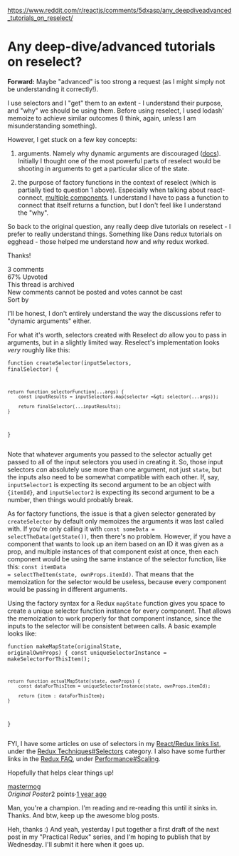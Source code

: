 <a href="https://www.reddit.com/r/reactjs/comments/5dxasp/any_deepdiveadvanced_tutorials_on_reselect/">https://www.reddit.com/r/reactjs/comments/5dxasp/any_deepdiveadvanced_tutorials_on_reselect/</a><div id="articleHeader"><h1>Any deep-dive/advanced tutorials on reselect?</h1></div><div><p><strong>Forward:</strong> Maybe "advanced" is too strong a request (as I might simply not be understanding it correctly!).</p><p>I use selectors and I "get" them to an extent - I understand their purpose, and "why" we should be using them. Before using reselect, I used lodash' memoize to achieve similar outcomes (I think, again, unless I am misunderstanding something).</p><p>However, I get stuck on a few key concepts:</p><ol><li><p>arguments. Namely why dynamic arguments are discouraged (<a href="https://github.com/reactjs/reselect#q-how-do-i-create-a-selector-that-takes-an-argument" target="_blank">docs</a>). Initially I thought one of the most powerful parts of reselect would be shooting in arguments to get a particular slice of the state.</p></li><li><p>the purpose of factory functions in the context of reselect (which is partially tied to question 1 above). Especially when talking about react-connect, <a href="https://github.com/reactjs/reselect#sharing-selectors-with-props-across-multiple-components" target="_blank">multiple components</a>. I understand I have to pass a function to connect that itself returns a function, but I don't feel like I understand the "why".</p></li></ol><p>So back to the original question, any really deep dive tutorials on reselect - I prefer to really understand things. Something like Dans redux tutorials on egghead - those helped me understand <em>how</em> and <em>why</em> redux worked.</p><p>Thanks!</p></div><div><div><div><div>3 comments</div>67% Upvoted<div><div><div>This thread is archived</div><div>New comments cannot be posted and votes cannot be cast</div><div><div>Sort by</div><div><div><div><div><div id="t1_da88r5m"><div><div><div><div><p>I'll be honest, I don't entirely understand the way the discussions refer to "dynamic arguments" either.</p><p>For what it's worth, selectors created with Reselect <em>do</em> allow you to pass in arguments, but in a slightly limited way.  Reselect's implementation looks <em>very</em> roughly like this:</p><pre><code>function createSelector(inputSelectors, finalSelector) {

    return function selectorFunction(...args) {
        const inputResults = inputSelectors.map(selector =&gt; selector(...args));
        
        return finalSelector(...inputResults);
    }
}
</code></pre><p>Note that whatever arguments you passed to the selector actually get passed to all of the input selectors you used in creating it.  So, those input selectors <em>can</em> absolutely use more than one argument, not just <code>state</code>, but the inputs also need to be somewhat compatible with each other.  If, say, <code>inputSelector1</code> is expecting its second argument to be an object with <code>{itemId}</code>, and <code>inputSelector2</code> is expecting its second argument to be a number, then things would probably break.</p><p>As for factory functions, the issue is that a given selector generated by <code>createSelector</code> by default only memoizes the arguments it was last called with.  If you're only calling it with <code>const someData = selectTheData(getState())</code>, then there's no problem.  However, if you have a component that wants to look up an item based on an ID it was given as a prop, and multiple instances of that component exist at once, then each component would be using the same instance of the selector function, like this: <code>const itemData = selectTheItem(state, ownProps.itemId)</code>.  That means that the memoization for the selector would be useless, because every component would be passing in different arguments.</p><p>Using the factory syntax for a Redux <code>mapState</code> function gives you space to create a unique selector function instance for every component.  That allows the memoization to work properly for that component instance, since the inputs to the selector will be consistent between calls.  A basic example looks like:</p><pre><code>function makeMapState(originalState, originalOwnProps) {
    const uniqueSelectorInstance = makeSelectorForThisItem();
    
    return function actualMapState(state, ownProps) {
        const dataForThisItem = uniqueSelectorInstance(state, ownProps.itemId);
        
        return {item : dataForThisItem};
    }    
}
</code></pre><p>FYI, I have some articles on use of selectors in my <a href="https://github.com/markerikson/react-redux-links" target="_blank">React/Redux links list</a>, under the <a href="https://github.com/markerikson/react-redux-links/blob/master/redux-techniques.md#selectors-and-normalization" target="_blank">Redux Techniques#Selectors</a> category.  I also have some further links in the <a href="http://redux.js.org/docs/FAQ.html" target="_blank">Redux FAQ</a>, under <a href="http://redux.js.org/docs/faq/Performance.html#performance-scaling" target="_blank">Performance#Scaling</a>.</p><p>Hopefully that helps clear things up!</p></div><div><div><div id="t1_da98dr6"><div><div><div><div><a href="/user/mastermog" target="_blank">mastermog</a></div><i id="CommentTopMeta--OP--t1_da98dr6"><desc>Original Poster</desc></i>2 points·<a href="/r/reactjs/comments/5dxasp/any_deepdiveadvanced_tutorials_on_reselect/da98dr6/" id="CommentTopMeta--Created--t1_da98dr6" target="_blank">1 year ago</a><div><div><p>Man, you're a champion. I'm reading and re-reading this until it sinks in. Thanks. And btw, keep up the awesome blog posts.</p></div><div><div><div id="t1_da9n8sd"><div><div><div><div><p>Heh, thanks :)  And yeah, yesterday I put together a first draft of the next post in my "Practical Redux" series, and I'm hoping to publish that by Wednesday.  I'll submit it here when it goes up.</p></div>